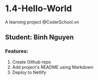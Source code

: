 # 1.4-Hello-World
A learning project @CoderSchool.vn
## Student: Binh Nguyen
### Features:
1. Create Github repo
2. Add project's README using Markdown
3. Deploy to Netlify
